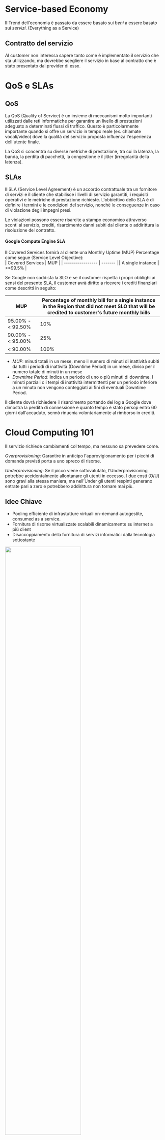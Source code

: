 # Service-based Economy

Il Trend dell'economia è passato da essere basato sui *beni* a essere basato sui *servizi*. (Everything as a Service)

## Contratto del servizio

Al customer non interessa sapere tanto come è implementato il servizio che sta utilizzando, ma dovrebbe scegliere il servizio in base al contratto che è stato presentato dal provider di esso. 

# QoS e SLAs

## QoS

La QoS (Quality of Service) è un insieme di meccanismi molto importanti utilizzati dalle reti informatiche per garantire un livello di prestazioni adeguato a determinati flussi di traffico. Questo è particolarmente importante quando si offre un servizio in tempo reale (ex. chiamate vocali/video) dove la qualità del servizio proposta influenza l'esperienza dell'utente finale. 

La QoS si concentra su diverse metriche di prestazione, tra cui la latenza, la banda, la perdita di pacchetti, la congestione e il jitter (irregolarità della latenza).

## SLAs

Il SLA (Service Level Agreement) è un accordo contrattuale tra un fornitore di servizi e il cliente che stabilisce i livelli di servizio garantiti, i requisiti operativi e le metriche di prestazione richieste. L'obbiettivo dello SLA è di definire i termini e le condizioni del servizio, nonchè le conseguenze in caso di violazione degli impegni presi. 

Le violazioni possono essere risarcite a stampo economico attraverso sconti al servizio, crediti, risarcimento danni subiti dal cliente o addirittura la risoluzione del contratto.  

#### Google Compute Engine SLA
Il Covered Services fornirà al cliente una Monthly Uptime (MUP) Percentage come segue (Service Level Objective):	
 | Covered Services  | MUP     |
 | ----------------- | ------- |
 | A single instance | >=99.5% |

Se Google non soddisfa la SLO e se il customer rispetta i propri obblighi ai sensi del presente SLA, il customer avrà diritto a ricevere i crediti finanziari come descritti in seguito:

| MUP               | Percentage of monthly bill for a single instance in the Region that did not meet SLO that will be credited to customer's future monthly bills |
| ----------------- | --------------------------------------------------------------------------------------------------------------------------------------------- |
| 95.00% - < 99.50% | 10%                                                                                                                                           |
| 90.00% - < 95.00% | 25%                                                                                                                                           |
| < 90.00%          | 100%                                                                                                                                          |

- *MUP*: minuti totali in un mese, meno il numero di minuti di inattività subiti da tutti i periodi di inattività (Downtime Period) in un mese, diviso per il numero totale di minuti in un mese
- *Downtime Period*: Indica un periodo di uno o più minuti di downtime. I minuti parziali o i tempi di inattività intermittenti per un periodo inferiore a un minuto non vengono conteggiati ai fini di eventuali Downtime Period. 

Il cliente dovrà richiedere il risarcimento portando dei log a Google dove dimostra la perdita di connessione e quanto tempo è stato persop entro 60 giorni dall'accaduto, sennò rinucnia volontariamente al rimborso in crediti.

# Cloud Computing 101

Il servizio richiede cambiamenti col tempo, ma nessuno sa prevedere come.

*Overprovisioning*: Garantire in anticipo l'approvigionamento per i picchi di domanda previsti porta a uno spreco di risorse.

*Underprovisioning*: Se il picco viene sottovalutato, l'Underprovisioning potrebbe accidentalmente allontanare gli utenti in eccesso. I due costi (O/U) sono gravi alla stessa maniera, ma nell'Under gli utenti respinti generano entrate pari a zero e potrebbero addirittura non tornare mai più.

## Idee Chiave

- Pooling efficiente di infrastutture virtuali on-demand autogestite, consumed as a service.
- Fornitura di risorse virtualizzate scalabili dinamicamente su internet a più client
- Disaccoppiamento della fornitura di servizi informatici dalla tecnologia sottostante

<img src=https://i.imgur.com/mMT8wpj.png width=70% />

> Modelli di servizi:
> [[IaaS]]
> [[FaaS]]
> [[PaaS]]
> [[SaaS]]

![](https://i.imgur.com/qOwYUkD.png)


# Possibili Ostacoli

- *Data Confidentiality*: 
	- Dove saranno storati i miei dati?
	- Sarà garantita l'integrità e la privacy?
	- Come fare se ci dovesse essere un problema?
- *Business Continuty/ Service Availability*:
	- Cosa succede se il mio fornitore Cloud fallisce?

